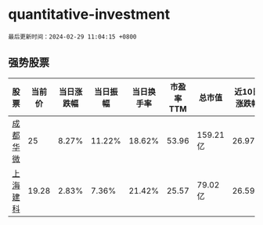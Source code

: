 # quantitative-investment

`最后更新时间：2024-02-29 11:04:15 +0800`

## 强势股票

|股票|当前价|当日涨跌幅|当日振幅|当日换手率|市盈率TTM|总市值|近10日涨跌幅|
|----|----|----|----|----|----|----|----|
|[成都华微](https://xueqiu.com/S/SH688709)|25|8.27%|11.22%|18.62%|53.96|159.21亿|26.97%|
|[上海建科](https://xueqiu.com/S/SH603153)|19.28|2.83%|7.36%|21.42%|25.57|79.02亿|26.59%|
